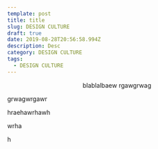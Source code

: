 ```yaml
---
template: post
title: title
slug: DESIGN CULTURE
draft: true
date: 2019-08-28T20:56:58.994Z
description: Desc
category: DESIGN CULTURE
tags:
  - DESIGN CULTURE
---
```

<center>blablalbaew rgawgrwag</center>

grwagwrgawr

hraehawrhawh



wrha

h
